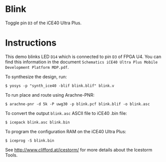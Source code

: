 # Blink
Toggle pin `D3` of the iCE40 Ultra Plus.

Instructions
============

This demo blinks LED  `D14` which is connected to pin `D3` of FPGA U4.
You can find this information in the document 
`Schematics iCE40 Ultra Plus Mobile Development Platform MDP.pdf`.

To synthesize the design, run:

	$ yosys -p "synth_ice40 -blif blink.blif" blink.v

To run place and route using Arachne-PNR:

	$ arachne-pnr -d 5k -P uwg30 -p blink.pcf blink.blif -o blink.asc

To convert the output `blink.asc` ASCII file to iCE40 .bin file:

	$ icepack blink.asc blink.bin

To program the configuration RAM on the iCE40 Ultra Plus:

	$ iceprog -S blink.bin

See http://www.clifford.at/icestorm/ for more details about the Icestorm Tools.
